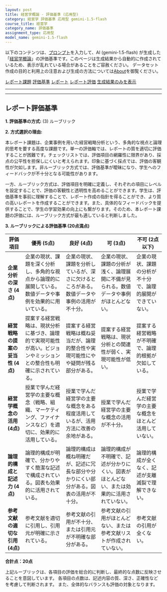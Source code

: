 ```yaml
---
layout: post
title: 経営学概論 - 評価基準 (応用型)
category: 経営学 評価基準 応用型 gemini-1.5-flash
course_title: 経営学
category_name: 評価基準
assignment_type: 応用型
model_name: gemini-1.5-flash
---
```


以下のコンテンツは、[プロンプト](https://github.com/takedatoshiyuki/synthetic_assignments/tree/main/generated/経営学/gemini-1.5-flash/prompt_評価基準-応用型.md)を入力して、AI (gemini-1.5-flash) が生成した「[経営学概論](/contents/経営学/)」の評価基準です。このページは生成結果から自動的に作成されているため、表示が乱れている場合があることをご容赦ください。
データセット作成の目的と利用上の注意および生成の方法については[About](/About)を御覧ください。

[レポート課題](../レポート課題-応用型)
[評価基準](../評価基準-応用型)
[レポート](../レポート-応用型)
[レポート評価](../レポート評価-応用型)
[生成結果のみを表示](https://github.com/takedatoshiyuki/synthetic_assignments/tree/main/generated/経営学/gemini-1.5-flash/評価基準-応用型.md)
  

***
***
  
## レポート評価基準

**1. 評価基準の方式:** (3) ルーブリック

**2. 方式選択の理由:**

本レポート課題は、企業事例を用いた経営戦略分析という、多角的な視点と論理的思考を要する高度な課題です。単一の評価軸では、レポートの質を適切に評価することが困難です。チェックリストでは、評価項目の網羅性に限界があり、採点の公平性を担保しにくいと考えられます。印象に基づく採点では、評価の客観性が欠如します。非ルーブリック方式では、評価基準が曖昧になり、学生へのフィードバックが不十分となる可能性があります。

一方、ルーブリック方式は、評価項目を明確に定義し、それぞれの項目にレベルを設定することで、評価の客観性と透明性を高めることができます。学生は、評価基準を事前に理解することで、レポート作成の指針を得ることができ、より質の高いレポートを作成することができます。また、具体的なフィードバックを提供することで、学生の学習効果の向上にも繋がります。そのため、本レポート課題の評価には、ルーブリック方式が最も適していると判断しました。


**3. ルーブリックによる評価基準 (20点満点)**

| 評価項目 | 優秀 (5点) | 良好 (4点) | 可 (3点) | 不可 (2点以下) |
|---|---|---|---|---|
| **企業分析の深さ (4点)** | 企業の現状、課題を深く分析し、多角的な視点から論理的に展開している。数値データや事例を効果的に用いている。 | 企業の現状、課題を分析しているが、深さに欠けるところがある。数値データや事例の活用が不十分。 | 企業の現状、課題の分析が浅く、論理展開に不備が見られる。数値データや事例がほとんどない。 | 企業の現状、課題の分析が不十分で、論理的展開ができていない。 |
| **経営戦略の提案の妥当性 (4点)** | 提案する経営戦略は、現状分析に基づき、論理的で実現可能性が高い。ビジョンやミッションとの整合性も明確に示されている。 | 提案する経営戦略は概ね妥当だが、論理的整合性や実現可能性にやや疑問が残る部分がある。 | 提案する経営戦略は、現状分析との関連性が弱く、実現可能性が低い。 | 提案する経営戦略が不明確で、論理的根拠が欠如している。 |
| **経営学概念の活用 (4点)** | 授業で学んだ経営学の主要な概念（戦略、組織、マーケティング、ファイナンスなど）を適切に、効果的に活用している。 | 授業で学んだ経営学の主要な概念をある程度活用しているが、活用方法に改善の余地がある。 | 授業で学んだ経営学の主要な概念の活用が不十分。 | 授業で学んだ経営学の主要な概念をほとんど活用していない。 |
| **論理的構成と記述力 (4点)** | 論理的構成が明確で、分かりやすく簡潔な記述で構成されている。図表も効果的に活用されている。 | 論理的構成は概ね明確だが、記述に冗長な部分や分かりにくい部分がある。図表の活用が不十分。 | 論理的構成が不明確で、記述が分かりにくい。図表がほとんどない、または効果的に活用されていない。 | 論理的構成が全くなく、記述が支離滅裂で理解できない。 |
| **参考文献の適切な引用 (4点)** | 参考文献を適切に引用し、引用元が明確に示されている。 | 参考文献の引用が不十分、または引用元が不明確な部分がある。 | 参考文献の引用がほとんどない、または参考文献リストが作成されていない。 | 参考文献の引用が全くない。 |


**合計点：20点**

上記ルーブリックは、各項目の評価を総合的に判断し、最終的な点数に反映させることを意図しています。  各項目の点数は、記述内容の質、深さ、正確性などを考慮して判断されます。  また、全体的なバランスも評価の対象となります。
